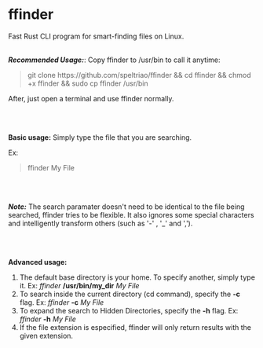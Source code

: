 # ffinder
Fast Rust CLI program for smart-finding files on Linux.
<br></br>
<p><b><i>Recommended Usage:</b></i>: Copy ffinder to /usr/bin to call it anytime:</p>
<p><blockquote>git clone https://github.com/speltriao/ffinder && cd ffinder && chmod +x ffinder && sudo cp ffinder /usr/bin</blockquote></p>
<p> After, just open a terminal and use ffinder normally.</p>
<br></br>
<p><b>Basic usage:</b> Simply type the file that you are searching.</p>  
Ex: <blockquote>ffinder My File</blockquote> 
<br></br>
<p><b><i>Note:</b></i> The search paramater doesn't need to be identical to the file being searched, ffinder tries to be flexible. It also ignores some special characters and intelligently transform others (such as '-' , '_'  and   ','). </p>


<br></br>
<p><b>Advanced usage:</b></p>
<ol>
  <li>The default base directory is your home. To specify another, simply type it.  Ex:<i> ffinder </i> <b>/usr/bin/my_dir</b> <i>My File</i>
  <li>To search inside the current directory (cd command), specify the <b>-c</b> flag. Ex:<i> ffinder </i> <b>-c</b> <i>My File</i></li>
  <li>To expand the search to Hidden Directories, specify the <b>-h</b> flag. Ex:<i> ffinder </i> <b>-h</b> <i>My File</i></li>
  <li>If the file extension is especified, ffinder will only return results with the given extension.</li>
</ol>
<br></br>


